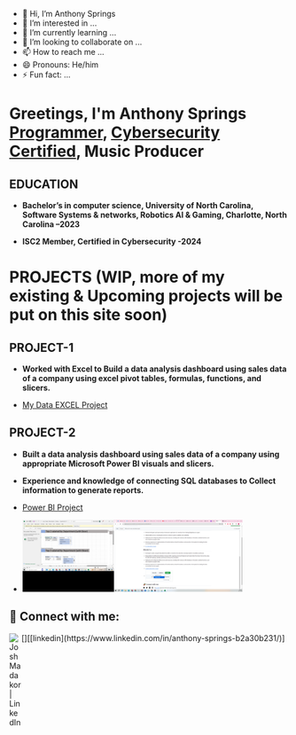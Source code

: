 - 👋 Hi, I’m Anthony Springs
- 👀 I’m interested in ...
- 🌱 I’m currently learning ...
- 💞️ I’m looking to collaborate on ...
- 📫 How to reach me ...
- 😄 Pronouns: He/him
- ⚡ Fun fact: ...

<!---
AJSprings/AJSprings is a ✨ special ✨ repository because its `README.md` (this file) appears on your GitHub profile.
You can click the Preview link to take a look at your changes.
--->

<h1>Greetings, I'm Anthony Springs <br/><a href="https://github.com/AJSprings">Programmer</a>, <a href="https://www.linkedin.com/in/anthony-springs-b2a30b231/">Cybersecurity Certified</a>, Music Producer</a></h1>


<h2>EDUCATION</h2>

- <b>Bachelor’s in computer science, University of North Carolina, Software Systems & networks, Robotics AI & Gaming, Charlotte, North Carolina –2023</b>

- <b>ISC2 Member, Certified in Cybersecurity -2024</b>

<h1>PROJECTS (WIP, more of my existing & Upcoming projects will be put on this site soon)</h1>

<h2>PROJECT-1</h2>

- <b>Worked with Excel to Build a data analysis dashboard using sales data of a company using excel pivot tables, formulas, functions, and slicers.
</b>
  
- [My Data EXCEL Project](https://github.com/AJSprings/ProjectExamples/blob/main/Excel%20-%20Project%20AJS.xlsx)

<h2>PROJECT-2</h2>

- <b>Built a data analysis dashboard using sales data of a company using appropriate Microsoft Power BI visuals and slicers.</b>
- <b> Experience and knowledge of connecting SQL databases to Collect information to generate reports.</b>
    
- [Power BI Project](https://github.com/AJSprings/ProjectExamples/blob/main/AJS%20PBI%20Proj%20(1).pbix)

- <kbd><img width="397" alt="image" src="https://github.com/sukumar8455/project_2/blob/main/Excel_png.png"></kbd>


<h2> 🤳 Connect with me:</h2>
[<img align="left" alt="JoshMadakor | LinkedIn" width="22px" src="https://cdn.jsdelivr.net/npm/simple-icons@v3/icons/linkedin.svg" />][[linkedin](https://www.linkedin.com/in/anthony-springs-b2a30b231/)]


